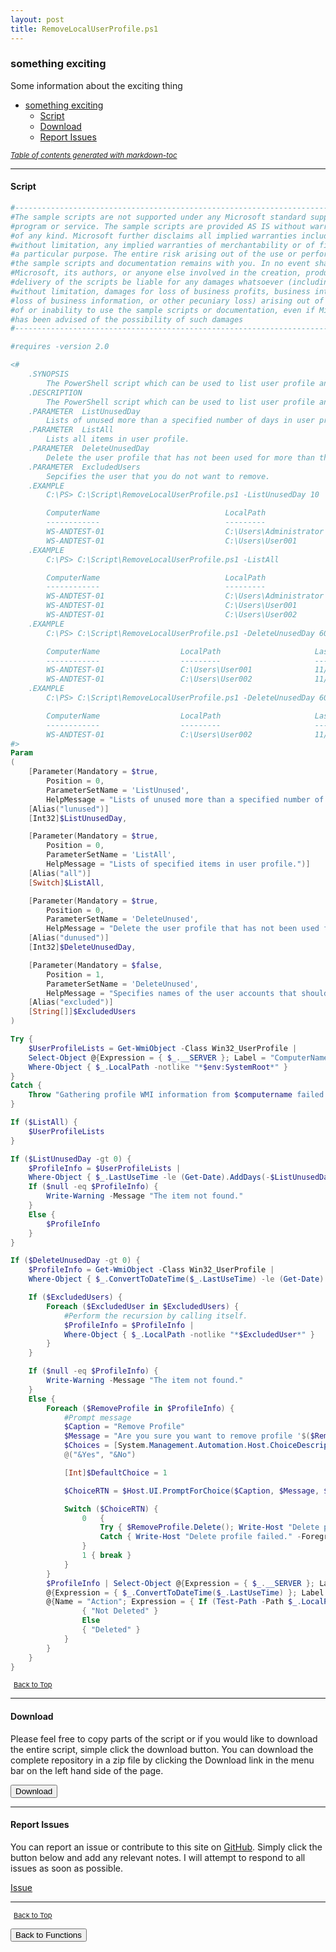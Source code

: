 ```yaml
---
layout: post
title: RemoveLocalUserProfile.ps1
---
```


### something exciting

Some information about the exciting thing

- [something exciting](#something-exciting)
  - [Script](#script)
  - [Download](#download)
  - [Report Issues](#report-issues)

<small><i><a href='http://ecotrust-canada.github.io/markdown-toc/'>Table of contents generated with markdown-toc</a></i></small>

---

#### Script

```powershell
#---------------------------------------------------------------------------------
#The sample scripts are not supported under any Microsoft standard support
#program or service. The sample scripts are provided AS IS without warranty
#of any kind. Microsoft further disclaims all implied warranties including,
#without limitation, any implied warranties of merchantability or of fitness for
#a particular purpose. The entire risk arising out of the use or performance of
#the sample scripts and documentation remains with you. In no event shall
#Microsoft, its authors, or anyone else involved in the creation, production, or
#delivery of the scripts be liable for any damages whatsoever (including,
#without limitation, damages for loss of business profits, business interruption,
#loss of business information, or other pecuniary loss) arising out of the use
#of or inability to use the sample scripts or documentation, even if Microsoft
#has been advised of the possibility of such damages
#---------------------------------------------------------------------------------

#requires -version 2.0

<#
 	.SYNOPSIS
        The PowerShell script which can be used to list user profile and delete user profile that were specified by user.
    .DESCRIPTION
        The PowerShell script which can be used to list user profile and delete user profile that were specified by user.
    .PARAMETER  ListUnusedDay
		Lists of unused more than a specified number of days in user profile.
	.PARAMETER  ListAll
		Lists all items in user profile.
    .PARAMETER  DeleteUnusedDay
		Delete the user profile that has not been used for more than the number of days as you specified.
    .PARAMETER  ExcludedUsers
		Sepcifies the user that you do not want to remove.
    .EXAMPLE
        C:\PS> C:\Script\RemoveLocalUserProfile.ps1 -ListUnusedDay 10

		ComputerName                            LocalPath                               LastUseTime
		------------                            ---------                               -----------
		WS-ANDTEST-01                           C:\Users\Administrator                  11/18/2013 1:37:26 PM
		WS-ANDTEST-01                           C:\Users\User001                        11/22/2013 10:50:35 AM
	.EXAMPLE
        C:\PS> C:\Script\RemoveLocalUserProfile.ps1 -ListAll

		ComputerName                            LocalPath                               LastUseTime
		------------                            ---------                               -----------
		WS-ANDTEST-01                           C:\Users\Administrator                  11/18/2013 1:37:26 PM
		WS-ANDTEST-01                           C:\Users\User001                        11/22/2013 10:50:35 AM
		WS-ANDTEST-01                           C:\Users\User002                        11/22/2012 10:50:35 AM
	.EXAMPLE
        C:\PS> C:\Script\RemoveLocalUserProfile.ps1 -DeleteUnusedDay 60

		ComputerName                  LocalPath                     LastUseTime                   Action
		------------                  ---------                     -----------                   ------
		WS-ANDTEST-01                 C:\Users\User001              11/22/2012 10:50:35 AM        Deleted
		WS-ANDTEST-01                 C:\Users\User002              11/22/2012 10:50:35 AM        Deleted
	.EXAMPLE
        C:\PS> C:\Script\RemoveLocalUserProfile.ps1 -DeleteUnusedDay 60 -ExcludedUsers "User001"

		ComputerName                  LocalPath                     LastUseTime                   Action
		------------                  ---------                     -----------                   ------
		WS-ANDTEST-01                 C:\Users\User002              11/22/2012 10:50:35 AM        Deleted
#>
Param
(
	[Parameter(Mandatory = $true,
		Position = 0,
		ParameterSetName = 'ListUnused',
		HelpMessage = "Lists of unused more than a specified number of days in user profile.")]
	[Alias("lunused")]
	[Int32]$ListUnusedDay,

	[Parameter(Mandatory = $true,
		Position = 0,
		ParameterSetName = 'ListAll',
		HelpMessage = "Lists of specified items in user profile.")]
	[Alias("all")]
	[Switch]$ListAll,

	[Parameter(Mandatory = $true,
		Position = 0,
		ParameterSetName = 'DeleteUnused',
		HelpMessage = "Delete the user profile that has not been used for more than the number of days as you specified.")]
	[Alias("dunused")]
	[Int32]$DeleteUnusedDay,

	[Parameter(Mandatory = $false,
		Position = 1,
		ParameterSetName = 'DeleteUnused',
		HelpMessage = "Specifies names of the user accounts that should not be removed.")]
	[Alias("excluded")]
	[String[]]$ExcludedUsers
)

Try {
	$UserProfileLists = Get-WmiObject -Class Win32_UserProfile |
	Select-Object @{Expression = { $_.__SERVER }; Label = "ComputerName" }, LocalPath, @{Expression = { $_.ConvertToDateTime($_.LastUseTime) }; Label = "LastUseTime" } |
	Where-Object { $_.LocalPath -notlike "*$env:SystemRoot*" }
}
Catch {
	Throw "Gathering profile WMI information from $computername failed. Be sure that WMI is functioning on this system."
}

If ($ListAll) {
	$UserProfileLists
}

If ($ListUnusedDay -gt 0) {
	$ProfileInfo = $UserProfileLists |
	Where-Object { $_.LastUseTime -le (Get-Date).AddDays(-$ListUnusedDay) }
	If ($null -eq $ProfileInfo) {
		Write-Warning -Message "The item not found."
	}
	Else {
		$ProfileInfo
	}
}

If ($DeleteUnusedDay -gt 0) {
	$ProfileInfo = Get-WmiObject -Class Win32_UserProfile |
	Where-Object { $_.ConvertToDateTime($_.LastUseTime) -le (Get-Date).AddDays(-$DeleteUnusedDay) -and $_.LocalPath -notlike "*$env:SystemRoot*" }

	If ($ExcludedUsers) {
		Foreach ($ExcludedUser in $ExcludedUsers) {
			#Perform the recursion by calling itself.
			$ProfileInfo = $ProfileInfo |
			Where-Object { $_.LocalPath -notlike "*$ExcludedUser*" }
		}
	}

	If ($null -eq $ProfileInfo) {
		Write-Warning -Message "The item not found."
	}
	Else {
		Foreach ($RemoveProfile in $ProfileInfo) {
			#Prompt message
			$Caption = "Remove Profile"
			$Message = "Are you sure you want to remove profile '$($RemoveProfile.LocalPath)'?"
			$Choices = [System.Management.Automation.Host.ChoiceDescription[]]`
			@("&Yes", "&No")

			[Int]$DefaultChoice = 1

			$ChoiceRTN = $Host.UI.PromptForChoice($Caption, $Message, $Choices, $DefaultChoice)

			Switch ($ChoiceRTN) {
				0	{
					Try { $RemoveProfile.Delete(); Write-Host "Delete profile '$($RemoveProfile.LocalPath)' successfully." }
					Catch { Write-Host "Delete profile failed." -ForegroundColor Red }
				}
				1 { break }
			}
		}
		$ProfileInfo | Select-Object @{Expression = { $_.__SERVER }; Label = "ComputerName" }, LocalPath, `
		@{Expression = { $_.ConvertToDateTime($_.LastUseTime) }; Label = "LastUseTime" }, `
		@{Name = "Action"; Expression = { If (Test-Path -Path $_.LocalPath)
				{ "Not Deleted" }
				Else
				{ "Deleted" }
			}
		}
	}
}
```

<span style="font-size:11px;"><a href="#"><i class="fas fa-caret-up" aria-hidden="true" style="color: white; margin-right:5px;"></i>Back to Top</a></span>

---

#### Download

Please feel free to copy parts of the script or if you would like to download the entire script, simple click the download button. You can download the complete repository in a zip file by clicking the Download link in the menu bar on the left hand side of the page.

<button class="btn" type="submit" onclick="window.open('/PowerShell/functions/RemoveLocalUserProfile.ps1')">
    <i class="fa fa-cloud-download-alt">
    </i>
        Download
</button>

---

#### Report Issues

You can report an issue or contribute to this site on <a href="https://github.com/BanterBoy/scripts-blog/issues">GitHub</a>. Simply click the button below and add any relevant notes. I will attempt to respond to all issues as soon as possible.

<!-- Place this tag where you want the button to render. -->

<a class="github-button" href="https://github.com/BanterBoy/scripts-blog/issues/new?title=RemoveLocalUserProfile.ps1&body=There is a problem with this function. Please find details below." data-show-count="true" aria-label="Issue BanterBoy/scripts-blog on GitHub">Issue</a>

---

<span style="font-size:11px;"><a href="#"><i class="fas fa-caret-up" aria-hidden="true" style="color: white; margin-right:5px;"></i>Back to Top</a></span>

<a href="/menu/_pages/functions.html">
    <button class="btn">
        <i class='fas fa-reply'>
        </i>
            Back to Functions
    </button>
</a>

[1]: http://ecotrust-canada.github.io/markdown-toc
[2]: https://github.com/googlearchive/code-prettify
